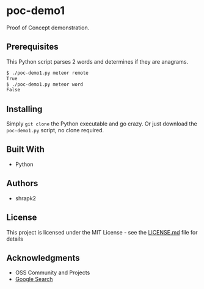 # poc-demo1

Proof of Concept demonstration.

## Prerequisites

This Python script parses 2 words and determines if they are anagrams.

```bash
$ ./poc-demo1.py meteor remote
True
$ ./poc-demo1.py meteor word
False
```

## Installing

Simply `git clone` the Python executable and go crazy. Or just download the `poc-demo1.py` script, no clone required.

## Built With

- Python

## Authors

- shrapk2

## License

This project is licensed under the MIT License - see the [LICENSE.md](LICENSE.md) file for details

## Acknowledgments

- OSS Community and Projects
- [Google Search](https://www.google.com)

